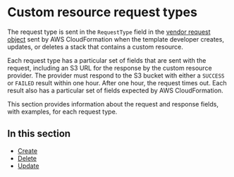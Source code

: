 # Custom resource request types<a name="crpg-ref-requesttypes"></a>

The request type is sent in the `RequestType` field in the [vendor request object](crpg-ref-requests.md) sent by AWS CloudFormation when the template developer creates, updates, or deletes a stack that contains a custom resource\.

Each request type has a particular set of fields that are sent with the request, including an S3 URL for the response by the custom resource provider\. The provider must respond to the S3 bucket with either a `SUCCESS` or `FAILED` result within one hour\. After one hour, the request times out\. Each result also has a particular set of fields expected by AWS CloudFormation\.

This section provides information about the request and response fields, with examples, for each request type\.

## In this section<a name="w7466ab1c27c24c17c19b9"></a>
+ [Create](crpg-ref-requesttypes-create.md)
+ [Delete](crpg-ref-requesttypes-delete.md)
+ [Update](crpg-ref-requesttypes-update.md)